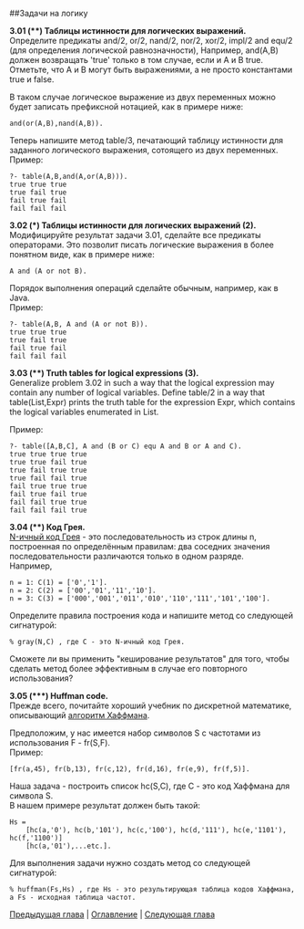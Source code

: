 ##Задачи на логику  

**3.01 (\*\*) Таблицы истинности для логических выражений.**  
Определите предикаты and/2, or/2, nand/2, nor/2, xor/2, impl/2 and equ/2 (для определения логической равнозначности), 
Например, and(A,B) должен возвращать 'true' только в том случае, если и A и B true. 
Отметьте, что A и B могут быть выражениями, а не просто константами true и false.  
  
В таком случае логическое выражение из двух переменных можно будет записать префиксной нотацией, как в примере ниже: 

    and(or(A,B),nand(A,B)).  
  
Теперь напишите метод table/3, печатающий таблицу истинности для заданного логического выражения, сотоящего из двух переменных.    
Пример:

    ?- table(A,B,and(A,or(A,B))).
    true true true
    true fail true
    fail true fail
    fail fail fail


**3.02 (\*) Таблицы истинности для логических выражений (2).**  
Модифицируйте результат задачи 3.01, сделайте все предикаты операторами. 
Это позволит писать логические выражения в более понятном виде, как в примере ниже: 

    A and (A or not B). 

Порядок выполнения операций сделайте обычным, например, как в Java.  
Пример:

    ?- table(A,B, A and (A or not B)).
    true true true
    true fail true
    fail true fail
    fail fail fail


**3.03 (\*\*) Truth tables for logical expressions (3).**  
Generalize problem 3.02 in such a way that the logical expression may contain any number of logical variables. 
Define table/2 in a way that table(List,Expr) prints the truth table for the expression Expr, 
which contains the logical variables enumerated in List.

Пример:

    ?- table([A,B,C], A and (B or C) equ A and B or A and C).
    true true true true
    true true fail true
    true fail true true
    true fail fail true
    fail true true true
    fail true fail true
    fail fail true true
    fail fail fail true


**3.04 (\*\*) Код Грея.**  
[N-ичный код Грея](http://en.wikipedia.org/wiki/Gray_code) - это последовательность из строк длины n, построенная по определённым правилам: 
два соседних значения последовательности различаются только в одном разряде.  
Например,
    
    n = 1: C(1) = ['0','1'].
    n = 2: C(2) = ['00','01','11','10'].
    n = 3: C(3) = ['000','001','011','010','110','111','101','100'].

Определите правила построения кода и напишите метод со следующей сигнатурой:

    % gray(N,C) , где C - это N-ичный код Грея.

Сможете ли вы применить "кеширование результатов" для того, чтобы сделать метод более эффективным в случае его повторного использования?  

**3.05 (\*\*\*) Huffman code.**  
Прежде всего, почитайте хороший учебник по дискретной математике, описывающий [алгоритм Хаффмана](http://en.wikipedia.org/wiki/Huffman_coding).  

Предположим, у нас имеется набор символов S с частотами из использования F - fr(S,F).  
Пример:
 
    [fr(a,45), fr(b,13), fr(c,12), fr(d,16), fr(e,9), fr(f,5)]. 
    
Наша задача - построить список hc(S,C), где C - это код Хаффмана для символа S.  
В нашем примере результат должен быть такой:

    Hs = 
        [hc(a,'0'), hc(b,'101'), hc(c,'100'), hc(d,'111'), hc(e,'1101'), hc(f,'1100')] 
        [hc(a,'01'),...etc.].
         
Для выполнения задачи нужно создать метод со следующей сигнатурой:  

    % huffman(Fs,Hs) , где Hs - это результирующая таблица кодов Хаффмана, а Fs - исходная таблица частот.  

[Предыдущая глава](arithmetic.md) | [Оглавление](README.md) | [Следующая глава](binarytrees.md)